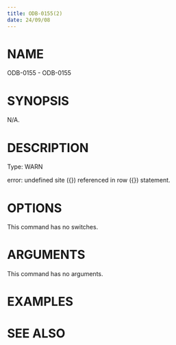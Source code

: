 ```yaml
---
title: ODB-0155(2)
date: 24/09/08
---
```


# NAME

ODB-0155 - ODB-0155

# SYNOPSIS

N/A.

# DESCRIPTION

Type: WARN

error: undefined site ({}) referenced in row ({}) statement.

# OPTIONS

This command has no switches.

# ARGUMENTS

This command has no arguments.

# EXAMPLES

# SEE ALSO
